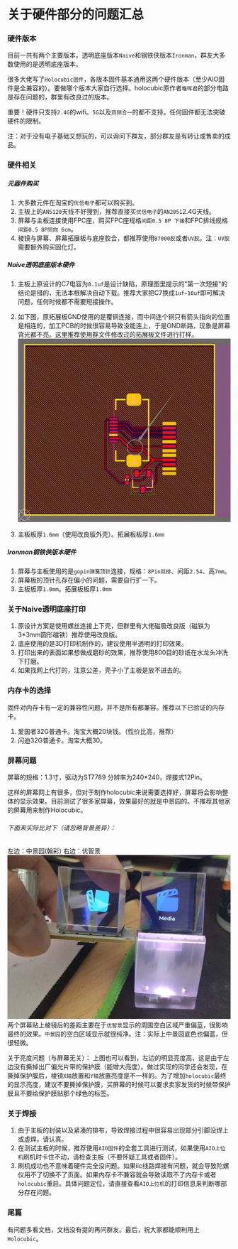 # 关于硬件部分的问题汇总

### 硬件版本
目前一共有两个主要版本，透明底座版本`Naive`和钢铁侠版本`Ironman`，群友大多数使用的是透明底座版本。

很多大佬写了`Holocubic固件`，各版本固件基本通用这两个硬件版本（至少AIO固件是全兼容的）。要做哪个版本大家自行选择。holocubic原作者`稚晖君`的部分电路是存在问题的，群里有改良过的版本。

重要！硬件只支持`2.4G`的wifi。`5G`以及`双频合一`的都不支持。任何固件都无法突破硬件的限制。

注：对于没有电子基础又想玩的，可以询问下群友，部分群友是有转让或售卖的成品。

### 硬件相关

##### 元器件购买
1. 大多数元件在淘宝的`优信电子`都可以购买到。
2. 主板上的`AN5120`天线不好搜到，推荐直接买`优信电子`的`AN2051`2.4G天线。
3. 屏幕与主板连接使用FPC座，购买FPC座规格`间距0.5 8P 下接`和FPC排线规格`间距0.5 8P同向 6cm`。
4. 棱镜与屏幕、屏幕拓展板与底座胶合，都推荐使用`B7000胶`或者`UV胶`。注：`UV胶`需要额外购买固化灯。

##### Naive透明底座版本硬件
1. 主板上原设计的C7电容为`0.1uf`是设计缺陷，原理图里提示的"第一次短接"的结论是错的，无法本根解决自动下载。推荐大家把C7换成`1uf~10uf`即可解决问题，任何时候都不需要短接操作。
2. 如下图，原拓展板GND使用的是覆铜连接，而中间连个铜只有箭头指向的位置是相连的，加工PCB的时候很容易导致没能连上，于是GND断路，现象是屏幕背光都不亮。这里推荐使用群文件修改过的拓展板文件进行打样。
![holocubic_extern_err](./Image/holocubic_extern_err.png)

3. 主板板厚`1.6mm`（使用改良版外壳）。拓展板板厚`1.6mm`

##### Ironman钢铁侠版本硬件
1. 屏幕与主板使用的是`gopin弹簧顶针`连接，规格：`8Pin双排`、间距`2.54`、高`7mm`。
2. 屏幕板的顶针孔存在偏小的问题，需要自行扩一下。
3. 主板板厚`1.0mm`。拓展板板厚`1.0mm`

### 关于Naive透明底座打印
1. 原设计方案是使用螺丝连接上下壳，但群里有大佬磁吸改良版（磁铁为3*3mm圆形磁铁）推荐使用改良版。
1. 底座使用的是3D打印机制作的，建议使用半透明的打印效果。
2. 打印出来的表面如果想做成磨砂的效果，推荐使用800目的砂纸在水龙头冲洗下打磨。
3. 如果找网上代打的，注意公差，壳子小了主板是放不进去的。

### 内存卡的选择
固件对内存卡有一定的兼容性问题，并不是所有都兼容。推荐以下已验证的内存卡。
1. 爱国者32G普通卡。淘宝大概20块钱。（性价比高，推荐）
2. 闪迪32G普通卡。淘宝大概30。

### 屏幕问题
屏幕的规格：1.3寸，驱动为ST7789 分辨率为240*240，焊接式12Pin。

这样的屏幕网上有很多，但对于制作holocubic来说需要选择好，屏幕将会影响整体的显示效果。目前测试了很多家屏幕，效果最好的就是中景园的。不推荐其他家的屏幕用来制作Holocubic。

###### 下面来实际比对下（请忽略背景差异）：
左边：中景园(翰彩)   右边：优智景
![holocubic_scr_compare](./Image/holocubic_scr_compare.jpg)
两个屏幕贴上棱镜后的差距主要在于`优智景`显示的周围空白区域严重偏蓝，很影响最终的效果。`中景园`的空白区域显示就很纯净。注：实际上中景园底色也偏蓝，但很轻微。

关于亮度问题（与屏幕无关）：
上图也可以看到，左边的明显亮度高，这是由于左边没有撕掉出厂偏光片带的保护膜（能增大亮度）。做过实现的同学还会发现，在撕掉保护膜后，棱镜`X轴`放置和`Y轴`放置亮度是不一样的。为了增加`holocubic`最终的显示亮度，建议不要撕掉保护膜，买屏幕的时候可以要求卖家发货的时候带保护膜且不要给保护膜贴那个绿色的标签。

### 关于焊接
1. 由于主板的封装以及紧凑的排布，导致焊接过程中很容易出现部分引脚没焊上或虚焊。请认真。
2. 在测试主板的时候，推荐使用`AIO固件`的全套工具进行测试，如果使用`AIO上位机`刷机时卡住不动，请检查主板（不要怀疑工具或者固件）。
3. 刷机成功也不意味着硬件完全没问题。如果iic线路焊接有问题，就会导致陀螺仪用不了切换不了页面。如果内存卡不兼容就会导致读取不了内存卡或者`holocubic`重启。具体问题定位，请直接查看`AIO上位机`的打印信息来判断哪部分存在问题。


### 尾篇
有问题多看文档，文档没有提的再问群友。最后，祝大家都能顺利用上`Holocubic`。
